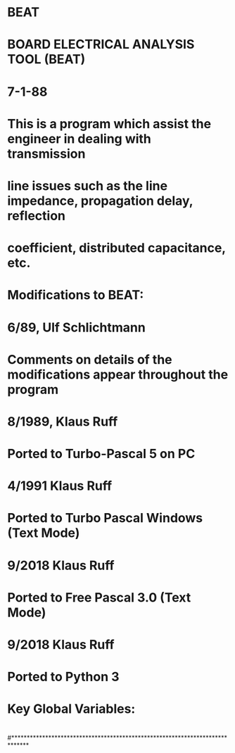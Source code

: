 # BEAT
#              BOARD ELECTRICAL ANALYSIS TOOL (BEAT)                       
#                             7-1-88                                         
#                                                                            
#  This is a program which assist the engineer in dealing with transmission  
#  line issues such as the line impedance, propagation delay, reflection     
#  coefficient, distributed capacitance, etc.                                
#                                                                            
#  Modifications to BEAT:                                                    
#  6/89, Ulf Schlichtmann                                                    
#  Comments on details of the modifications appear throughout the program    
#									     
#  8/1989, Klaus Ruff							     
#  Ported to Turbo-Pascal 5 on PC					     
#  4/1991 Klaus Ruff								     
#  Ported to Turbo Pascal Windows (Text Mode)
#  9/2018 Klaus Ruff
#  Ported to Free Pascal 3.0 (Text Mode)   
#
#  9/2018 Klaus Ruff
#  Ported to Python 3                                                                  
#                                                                            
#  Key Global Variables:     
#                                                            
#*****************************************************************************